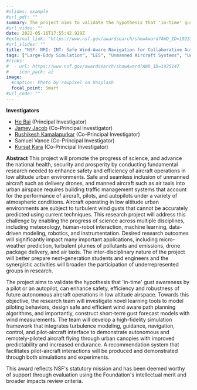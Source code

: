 ```yaml
---
#slides: example
#url_pdf: ""
summary: The project aims to validate the hypothesis that 'in-time' gust awareness by a pilot or an autopilot, can enhance safety, efficiency and robustness of future autonomous aircraft operations in low altitude airspace. 
#url_video: ""
date: 2022-05-16T17:55:42.929Z
#external_link: "https://www.nsf.gov/awardsearch/showAward?AWD_ID=1925147"
#url_slides: ""
title: "NSF: NRI: INT: Safe Wind-Aware Navigation for Collaborative Autonomous Aircraft in Low Altitude Airspace"
tags: ["Large-Eddy Simulation", "LES", "Unmanned Aircraft Systems", "UAS", "Gust", "Turbulence", "Urban Environment", "Machine Learning", "ROM", "LSTM", "NSF", "Award Number 1925147"]
#links:
#  - url: https://www.nsf.gov/awardsearch/showAward?AWD_ID=1925147
#    icon_pack: ai
image:
  #caption: Photo by rawpixel on Unsplash
  focal_point: Smart
#url_code: ""
---
```

**Investigators**
- [He Bai](https://experts.okstate.edu/he.bai) (Principal Investigator)
- [Jamey Jacob](https://ceat.okstate.edu/mae/research/usri/our-people.html) (Co-Principal Investigator)
- [Rushikesh Kamalapurkar](https://scc-lab.github.io/) (Co-Principal Investigator)
- Samuel Vance (Co-Principal Investigator)
- [Kursat Kara](https://experts.okstate.edu/kursat.kara) (Co-Principal Investigator)
  
**Abstract**
This project will promote the progress of science, and advance the national health, security and prosperity by conducting fundamental research needed to enhance safety and efficiency of aircraft operations in low altitude urban environments. Safe and seamless inclusion of unmanned aircraft such as delivery drones, and manned aircraft such as air taxis into urban airspace requires building traffic management systems that account for the performance of aircraft, pilots, and autopilots under a variety of atmospheric conditions. Aircraft operating in low altitude urban environments are subject to turbulent wind gusts that cannot be accurately predicted using current techniques. This research project will address this challenge by enabling the progress of science across multiple disciplines, including meteorology, human-robot interaction, machine learning, data-driven modeling, robotics, and instrumentation. Desired research outcomes will significantly impact many important applications, including micro-weather prediction, turbulent plumes of pollutants and emissions, drone package delivery, and air taxis. The inter-disciplinary nature of the project will better prepare next-generation students and engineers and the synergistic activities will broaden the participation of underrepresented groups in research.

The project aims to validate the hypothesis that 'in-time' gust awareness by a pilot or an autopilot, can enhance safety, efficiency and robustness of future autonomous aircraft operations in low altitude airspace. Towards this objective, the research team will investigate novel learning tools to model piloting behaviors, design safe and efficient wind aware path planning algorithms, and importantly, construct short-term gust forecast models with wind measurements. The team will develop a high-fidelity simulation framework that integrates turbulence modeling, guidance, navigation, control, and pilot-aircraft interface to demonstrate autonomous and remotely-piloted aircraft flying through urban canopies with improved predictability and increased endurance. A recommendation system that facilitates pilot-aircraft interactions will be produced and demonstrated through both simulations and experiments.

This award reflects NSF's statutory mission and has been deemed worthy of support through evaluation using the Foundation's intellectual merit and broader impacts review criteria.